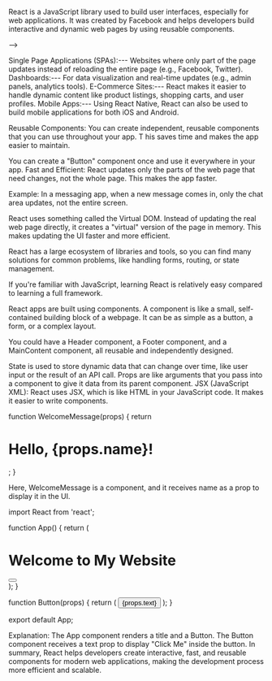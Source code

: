 <!------------------------------ What is React? ------------------------------------->

React is a JavaScript library used to build user interfaces, especially for web applications. It was created by Facebook and helps developers build interactive and dynamic web pages by using reusable components.

<!-- !------------------------------ Use Cases of React --> -->

Single Page Applications (SPAs):---  Websites where only part of the page updates instead of reloading the entire page (e.g., Facebook, Twitter).
Dashboards:---     For data visualization and real-time updates (e.g., admin panels, analytics tools).
E-Commerce Sites:---    React makes it easier to handle dynamic content like product listings, shopping carts, and user profiles.
Mobile Apps:---   Using React Native, React can also be used to build mobile applications for both iOS and Android.


<!-- !------------------------------ Advantages of React -->

Reusable Components: You can create independent, reusable components that you can use throughout your app. T
his saves time and makes the app easier to maintain.

<!-- Example: -->

You can create a "Button" component once and use it everywhere in your app.
Fast and Efficient: React updates only the parts of the web page that need changes, not the whole page. This makes the app faster.

Example:        In a messaging app, when a new message comes in, only the chat area updates, not the entire screen.

<!-- Virtual DOM:    -->

 React uses something called the Virtual DOM. Instead of updating the real web page directly, it creates a "virtual" version of the page in memory. This makes updating the UI faster and more efficient.

<!-- Large Ecosystem:  -->

React has a large ecosystem of libraries and tools, so you can find many solutions for common problems, 
like handling forms, routing, or state management.

<!-- Easy to Learn (if you know JavaScript): -->

 If you're familiar with JavaScript, learning React is relatively easy compared to learning a full framework.

<!--------------------------------------- How React Works (Simple Explanation) -->

<!-- Components: -->
 React apps are built using components. A component is like a small, 
self-contained building block of a webpage. It can be as simple as a button, a form, or a complex layout.

<!-- Example:  -->

You could have a Header component, a Footer component, and a MainContent component,
all reusable and independently designed.

<!--------------------------------------- State and Props: -->

State is used to store dynamic data that can change over time, like user input or the result of an API call.
Props are like arguments that you pass into a component to give it data from its parent component.
JSX (JavaScript XML): React uses JSX, which is like HTML in your JavaScript code. It makes it easier to write components.

<!-- example -->

function WelcomeMessage(props) {
  return <h1>Hello, {props.name}!</h1>;
}


Here, WelcomeMessage is a component, and it receives name as a prop to display it in the UI.

<!-- Simple Example of React Component -->

import React from 'react';

function App() {
  return (
    <div>
      <h1>Welcome to My Website</h1>
      <Button text="Click Me" />
    </div>
  );
}

function Button(props) {
  return (
    <button>{props.text}</button>
  );
}

<!-- working -->

export default App;

Explanation:
The App component renders a title and a Button.
The Button component receives a text prop to display "Click Me" inside the button.
In summary, React helps developers create interactive, fast, and reusable components for modern web applications, making the development process more efficient and scalable.